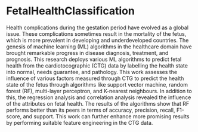 # FetalHealthClassification
Health complications during the gestation period have evolved as a global issue. These complications sometimes result in the mortality of the fetus, which is more prevalent in developing and underdeveloped countries. The genesis of machine learning (ML) algorithms in the healthcare domain have brought remarkable progress in disease diagnosis, treatment, and prognosis. This research deploys various ML algorithms to predict fetal health from the cardiotocographic (CTG) data by labelling the health state into normal, needs guarantee, and pathology. This work assesses the influence of various factors measured through CTG to predict the health state of the fetus through algorithms like support vector machine, random forest (RF), multi-layer perceptron, and K-nearest neighbours. In addition to this, the regression analysis and correlation analysis revealed the influence of the attributes on fetal health. The results of the algorithms show that RF performs better than its peers in terms of accuracy, precision, recall, F1-score, and support. This work can further enhance more promising results by performing suitable feature engineering in the CTG data.

